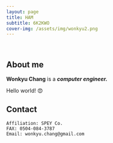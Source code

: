 ```yaml
---
layout: page
title: HAM
subtitle: 6K2KWO
cover-img: /assets/img/wonkyu2.png
---
```


<br/>

## About me

**Wonkyu Chang** is a **_computer engineer._** 

Hello world! &#128525;

## Contact

```
Affiliation: SPEY Co.
FAX: 0504-084-3787
Email: wonkyu.chang@gmail.com
```
